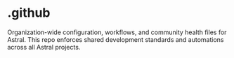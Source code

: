 # .github
 Organization-wide configuration, workflows, and community health files for Astral. This repo enforces shared development standards and automations across all Astral projects.
